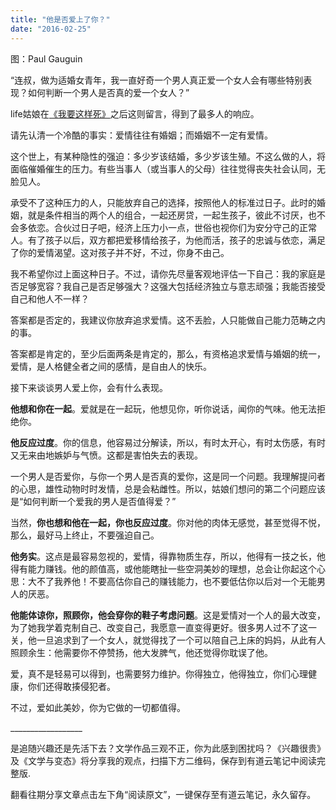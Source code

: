 ```yaml
---
title: "他是否爱上了你？"
date: "2016-02-25"
---
```


图：Paul Gauguin

“连叔，做为适婚女青年，我一直好奇一个男人真正爱一个女人会有哪些特别表现？如何判断一个男人是否真的爱一个女人？”  

life姑娘在[《我要这样死》](http://mp.weixin.qq.com/s?__biz=MjM5NDU0Mjk2MQ==&mid=402060754&idx=1&sn=77978d7f93318699e46f57f880eb9037&scene=21#wechat_redirect)之后这则留言，得到了最多人的响应。

请先认清一个冷酷的事实：爱情往往有婚姻；而婚姻不一定有爱情。

这个世上，有某种隐性的强迫：多少岁该结婚，多少岁该生殖。不这么做的人，将面临催婚催生的压力。有些当事人（或当事人的父母）往往觉得丧失社会认同，无脸见人。

承受不了这种压力的人，只能放弃自己的选择，按照他人的标准过日子。此时的婚姻，就是条件相当的两个人的组合，一起还房贷，一起生孩子，彼此不讨厌，也不会多依恋。合伙过日子吧，经济上压力小一点，世俗也视你们为安分守己的正常人。有了孩子以后，双方都把爱移情给孩子，为他而活，孩子的忠诚与依恋，满足了你的爱情渴望。这对孩子并不好，不过，你身不由己。

我不希望你过上面这种日子。不过，请你先尽量客观地评估一下自己：我的家庭是否足够宽容？我自己是否足够强大？这强大包括经济独立与意志顽强；我能否接受自己和他人不一样？

答案都是否定的，我建议你放弃追求爱情。这不丢脸，人只能做自己能力范畴之内的事。

答案都是肯定的，至少后面两条是肯定的，那么，有资格追求爱情与婚姻的统一，爱情，是人格健全者之间的感情，是自由人的快乐。

接下来谈谈男人爱上你，会有什么表现。

**他想和你在一起**。爱就是在一起玩，他想见你，听你说话，闻你的气味。他无法拒绝你。

**他反应过度**。你的信息，他容易过分解读，所以，有时太开心，有时太伤感，有时又无来由地嫉妒与气愤。这都是害怕失去的表现。

一个男人是否爱你，与你一个男人是否真的爱你，这是同一个问题。我理解提问者的心思，雄性动物时时发情，总是会粘雌性。所以，姑娘们想问的第二个问题应该是“如何判断一个爱我的男人是否值得爱？”

当然，**你也想和他在一起，你也反应过度**。你对他的肉体无感觉，甚至觉得不悦，那么，最好马上终止，不要强迫自己。

**他务实**。这点是最容易忽视的，爱情，得靠物质生存，所以，他得有一技之长，他得有能力赚钱。他的颜值高，或他能瞎扯一些空洞美妙的理想，总会让你起这个心思：大不了我养他！不要高估你自己的赚钱能力，也不要低估你以后对一个无能男人的厌恶。

**他能体谅你，照顾你，他会穿你的鞋子考虑问题**。这是爱情对一个人的最大改变，为了她我学着克制自己、改变自己，我愿意一直变得更好。很多男人过不了这一关，他一旦追求到了一个女人，就觉得找了一个可以陪自己上床的妈妈，从此有人照顾余生：他需要你不停赞扬，他大发脾气，他还觉得你耽误了他。

爱，真不是轻易可以得到，也需要努力维护。你得独立，他得独立，你们心理健康，你们还得敢揍侵犯者。

不过，爱如此美妙，你为它做的一切都值得。

\_\_\_\_\_\_\_\_\_\_\_\_\_\_\_\_\_\_

是追随兴趣还是先活下去？文学作品三观不正，你为此感到困扰吗？《兴趣很贵》及《文学与变态》将分享我的观点，扫描下方二维码，保存到有道云笔记中阅读完整版.

  
翻看往期分享文章点击左下角“阅读原文”，一键保存至有道云笔记，永久留存。
